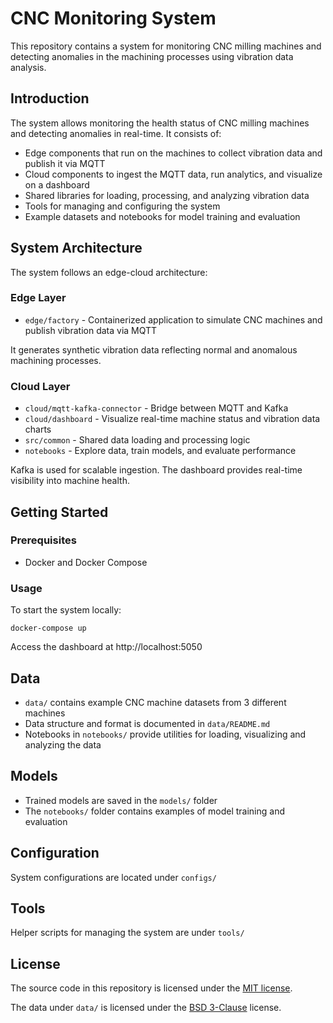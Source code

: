# CNC Monitoring System

This repository contains a system for monitoring CNC milling machines and detecting anomalies in the machining processes using vibration data analysis.

## Introduction

The system allows monitoring the health status of CNC milling machines and detecting anomalies in real-time. It consists of:

- Edge components that run on the machines to collect vibration data and publish it via MQTT
- Cloud components to ingest the MQTT data, run analytics, and visualize on a dashboard
- Shared libraries for loading, processing, and analyzing vibration data
- Tools for managing and configuring the system
- Example datasets and notebooks for model training and evaluation

## System Architecture

The system follows an edge-cloud architecture:

### Edge Layer

- `edge/factory` - Containerized application to simulate CNC machines and publish vibration data via MQTT

It generates synthetic vibration data reflecting normal and anomalous machining processes.

### Cloud Layer  

- `cloud/mqtt-kafka-connector` - Bridge between MQTT and Kafka 
- `cloud/dashboard` - Visualize real-time machine status and vibration data charts
- `src/common` - Shared data loading and processing logic
- `notebooks` - Explore data, train models, and evaluate performance

Kafka is used for scalable ingestion. The dashboard provides real-time visibility into machine health.

## Getting Started

### Prerequisites

- Docker and Docker Compose

### Usage

To start the system locally:
```
docker-compose up
```
Access the dashboard at http://localhost:5050

## Data

- `data/` contains example CNC machine datasets from 3 different machines
- Data structure and format is documented in `data/README.md` 
- Notebooks in `notebooks/` provide utilities for loading, visualizing and analyzing the data

## Models

- Trained models are saved in the `models/` folder
- The `notebooks/` folder contains examples of model training and evaluation

## Configuration

System configurations are located under `configs/`

## Tools

Helper scripts for managing the system are under `tools/`

## License

The source code in this repository is licensed under the [MIT license](LICENSE). 

The data under `data/` is licensed under the [BSD 3-Clause](data/License.txt) license.